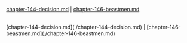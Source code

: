 [chapter-144-decision.md](./chapter-144-decision.md) | [chapter-146-beastmen.md](./chapter-146-beastmen.md) <br/>

<br/>
[chapter-144-decision.md](./chapter-144-decision.md) | [chapter-146-beastmen.md](./chapter-146-beastmen.md) <br/>
